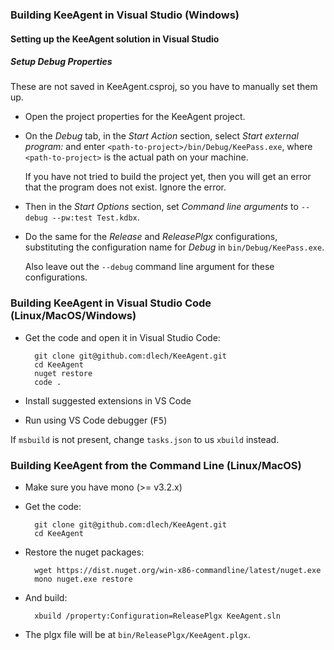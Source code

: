 
### Building KeeAgent in Visual Studio (Windows)

#### Setting up the KeeAgent solution in Visual Studio

##### Setup Debug Properties

These are not saved in KeeAgent.csproj, so you have to manually set them up.
* Open the project properties for the KeeAgent project.
* On the *Debug* tab, in the *Start Action* section, select *Start external
  program:* and enter `<path-to-project>/bin/Debug/KeePass.exe`, where
  `<path-to-project>` is the actual path on your machine.

  If you have not tried to build the project yet, then you will get an error
  that the program does not exist. Ignore the error.
* Then in the *Start Options* section, set *Command line arguments* to
  `--debug --pw:test Test.kdbx`.
* Do the same for the *Release* and *ReleasePlgx* configurations, substituting
  the configuration name for *Debug* in `bin/Debug/KeePass.exe`.

  Also leave out the `--debug` command line argument for these configurations.


### Building KeeAgent in Visual Studio Code (Linux/MacOS/Windows)

* Get the code and open it in Visual Studio Code:

        git clone git@github.com:dlech/KeeAgent.git
        cd KeeAgent
        nuget restore
        code .

* Install suggested extensions in VS Code

* Run using VS Code debugger (<kbd>F5</kbd>)

If `msbuild` is not present, change `tasks.json` to us `xbuild` instead.


### Building KeeAgent from the Command Line (Linux/MacOS)

* Make sure you have mono (>= v3.2.x)

* Get the code:

        git clone git@github.com:dlech/KeeAgent.git
        cd KeeAgent

* Restore the nuget packages:

        wget https://dist.nuget.org/win-x86-commandline/latest/nuget.exe
        mono nuget.exe restore

* And build:

        xbuild /property:Configuration=ReleasePlgx KeeAgent.sln

* The plgx file will be at `bin/ReleasePlgx/KeeAgent.plgx`.
